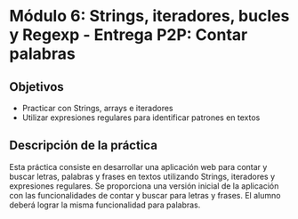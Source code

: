 <br/><br/><br/>

# Módulo 6: Strings, iteradores, bucles y Regexp - Entrega P2P: Contar palabras

## Objetivos
 * Practicar con Strings, arrays e iteradores
 * Utilizar expresiones regulares para identificar patrones en textos

## Descripción de la práctica

Esta práctica consiste en desarrollar una aplicación web para contar y buscar letras, palabras y frases en textos utilizando Strings, iteradores y expresiones regulares. Se proporciona una versión inicial de la aplicación con las funcionalidades de contar y buscar para letras y frases. El alumno deberá lograr la misma funcionalidad para palabras.
